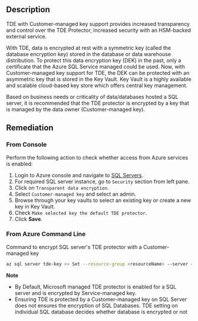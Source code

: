 ## Description

TDE with Customer-managed key support provides increased transparency and control over the TDE Protector, increased security with an HSM-backed external service.

With TDE, data is encrypted at rest with a symmetric key (called the database encryption key) stored in the database or data warehouse distribution. To protect this data encryption key (DEK) in the past, only a certificate that the Azure SQL Service managed could be used. Now, with Customer-managed key support for TDE, the DEK can be protected with an asymmetric key that is stored in the Key Vault. Key Vault is a highly available and scalable cloud-based key store which offers central key management.

Based on business needs or criticality of data/databases hosted a SQL server, it is recommended that the TDE protector is encrypted by a key that is managed by the data owner (Customer-managed key).

## Remediation

### From Console

Perform the following action to check whether access from Azure services is enabled:

1. Login to Azure console and navigate to [SQL Servers](https://portal.azure.com/#create/Microsoft.SQLServer).
2. For required SQL server instance, go to `Security` section from left pane.
3. Click on `Transparent data encryption`.
4. Select `Customer-managed key` and select an admin.
5. Browse through your key vaults to select an existing key or create a new key in Key Vault.
6. Check `Make selected key the default TDE protector`.
5. Click **Save**.

### From Azure Command Line

Command to encrypt SQL server's TDE protector with a Customer-managed key

```bash
az sql server tde-key >> Set --resource-group <resourceName> --server <dbServerName> --server-key-type {AzureKeyVault} [--kid <keyIdentifier>]
```

**Note**
- By Default, Microsoft managed TDE protector is enabled for a SQL server and is encrypted by Service-managed key.
- Ensuring TDE is protected by a Customer-managed key on SQL Server does not ensures the encryption of SQL Databases. TDE setting on individual SQL database decides whether database is encrypted or not